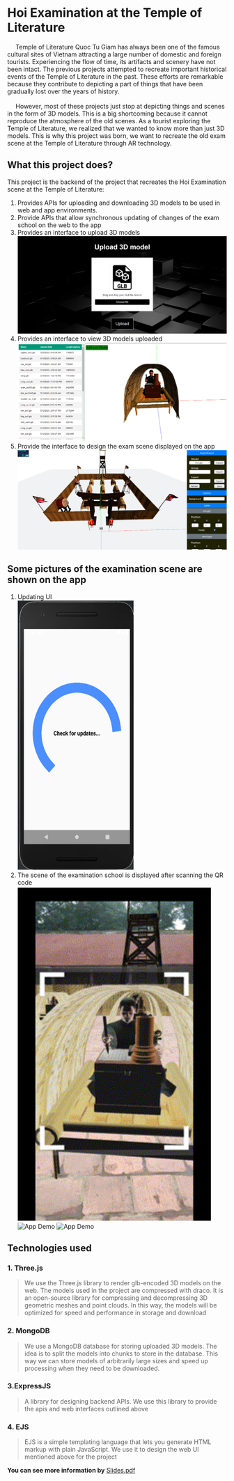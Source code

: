 # **Hoi Examination at the Temple of Literature**


&ensp;&thinsp;&ensp;&thinsp;Temple of Literature Quoc Tu Giam has always been one of the famous cultural sites of Vietnam attracting a large number of domestic and foreign tourists. Experiencing the flow of time, its artifacts and scenery have not been intact. The previous projects attempted to recreate important historical events of the Temple of Literature in the past. These efforts are remarkable because they contribute to depicting a part of things that have been gradually lost over the years of history. <br>
<br>&ensp;&thinsp;&ensp;&thinsp;However, most of these projects just stop at depicting things and scenes in the form of 3D models. This is a big shortcoming because it cannot reproduce the atmosphere of the old scenes. As a tourist exploring the Temple of Literature, we realized that we wanted to know more than just 3D models. This is why this project was born, we want to recreate the old exam scene at the Temple of Literature through AR technology.

## What this project does?
This project is the backend of the project that recreates the Hoi Examination scene at the Temple of Literature:
1. Provides APIs for uploading and downloading 3D models to be used in web and app environments.
2. Provide APIs that allow synchronous updating of changes of the exam school on the web to the app
3. Provides an interface to upload 3D models
   ![Upload model 3D page](./preview-images/upload-model-3D-page.png)
4. Provides an interface to view 3D models uploaded
   ![View models 3D page](./preview-images/view-models-3D-page.png)
5. Provide the interface to design the exam scene displayed on the app
   ![Modify Hoi examination scene 3D page](./preview-images/modify-page.png)

## Some pictures of the examination scene are shown on the app
1. Updating UI <br>
   ![Update UI](./preview-images/app-updates.png)
2. The scene of the examination school is displayed after scanning the QR code
   ![Examination UI](./preview-images/app-student.png)
   ![App Demo](./preview-images/Demo-app.gif)
   ![App Demo](./preview-images/Demo-gate.gif)

## Technologies used
### 1. Three.js
> We use the Three.js library to render glb-encoded 3D models on the web. The models used in the project are compressed with draco. It is an open-source library for compressing and decompressing 3D geometric meshes and point clouds. In this way, the models will be optimized for speed and performance in storage and download
### 2. MongoDB
> We use a MongoDB database for storing uploaded 3D models. The idea is to split the models into chunks to store in the database. This way we can store models of arbitrarily large sizes and speed up processing when they need to be downloaded.
### 3.ExpressJS
> A library for designing backend APIs. We use this library to provide the apis and web interfaces outlined above
### 4. EJS
> EJS is a simple templating language that lets you generate HTML markup with plain JavaScript. We use it to design the web UI mentioned above for the project


**You can see more information by**
[Slides.pdf](./preview-images/Slides.pdf)
